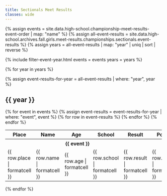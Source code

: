 ```yaml
---
title: Sectionals Meet Results
classes: wide
---
```


{% assign events = site.data.high-school.championship-meet-results-event-order | map: "name" %}
{% assign all-event-results = site.data.high-school.archives.fall.girls.meet-results.championships.sectionals.event-results %}
{% assign years = all-event-results | map: "year" | uniq | sort | reverse %}

{% include filter-event-year.html
  events = events
  years = years %}

{% for year in years %}

{% assign event-results-for-year = all-event-results | where: "year", year %}

<div class="filter-section" data-option="year" data-section="{{ year }}" markdown="1">

## {{ year }}

<table>
  <thead>
    <tr>
      <th>Place</th>
      <th>Name</th>
      <th>Age</th>
      <th>School</th>
      <th>Result</th>
      <th>Points</th>
    </tr>
  </thead>
  <tbody>
    {% for event in events %}
      {% assign event-results = event-results-for-year | where: "event", event %}
      <tr class="filter-section" data-option="event" data-section="{{ event }}">
        <th colspan="5" style="text-align: center;">{{ event }}</th>
      </tr>
      {% for row in event-results %}
        <tr class="filter-section" data-option="event" data-section="{{ event }}">
          <td>{{ row.place | formatcell }}</td>
          <td>{{ row.name | formatcell }}</td>
          <td>{{ row.age | formatcell }}</td>
          <td>{{ row.school | formatcell }}</td>
          <td>{{ row.result | formatcell }}</td>
          <td>{{ row.points | formatcell }}</td>
        </tr>
      {% endfor %}
    {% endfor %}
  </tbody>
</table>

</div>

{% endfor %}
